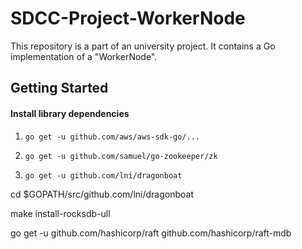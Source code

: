# SDCC-Project-WorkerNode
This repository is a part of an university project. It contains a Go implementation of a "WorkerNode".

## Getting Started

#### Install library dependencies

1. `go get -u github.com/aws/aws-sdk-go/...`

2. `go get -u github.com/samuel/go-zookeeper/zk`

3. `go get -u github.com/lni/dragonboat`

cd $GOPATH/src/github.com/lni/dragonboat

make install-rocksdb-ull

go get -u github.com/hashicorp/raft
github.com/hashicorp/raft-mdb